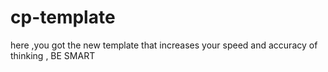 # cp-template
here ,you got the new template that increases your speed and accuracy of thinking , BE SMART 
